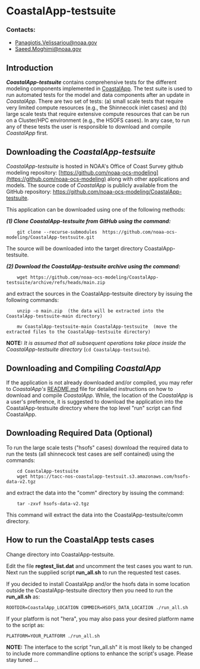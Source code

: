 # CoastalApp-testsuite

### Contacts:

 * [Panagiotis.Velissariou@noaa.gov](mailto:Panagiotis.Velissariou@noaa.gov)
 * [Saeed.Moghimi@noaa.gov](mailto:Saeed.Moghimi@noaa.gov)

## Introduction

***CoastalApp-testsuite*** contains comprehensive tests for the different modeling
components implemented in [CoastalApp](https://github.com/noaa-ocs-modeling/CoastalApp). The test suite is used to run automated tests for the model and data components after an update in *CoastalApp*. There are two set of tests: (a) small scale tests that require very limited compute resources (e.g., the Shinnecock inlet cases) and (b) large scale tests that require extensive compute resources that can be run on a Cluster/HPC environment (e.g., the HSOFS cases). In any case, to run any of these tests the user is responsible to download and compile *CoastalApp* first.


## Downloading the *CoastalApp-testsuite*

*CoastalApp-testsuite* is hosted in NOAA's Office of Coast Survey github modeling repository: [https://github.com/noaa-ocs-modeling](https://github.com/noaa-ocs-modeling) along with other applications and models. The source code of *CoastalApp* is publicly available from the GitHub repository:
  <a href="https://github.com/noaa-ocs-modeling/CoastalApp-testsuite"
     TARGET="_BLANK" REL="NOREFERRER">https://github.com/noaa-ocs-modeling/CoastalApp-testsuite</a>.

This application can be downloaded using one of the following methods:

***(1) Clone CoastalApp-testsuite from GitHub using the command:***

        git clone --recurse-submodules  https://github.com/noaa-ocs-modeling/CoastalApp-testsuite.git

The source will be downloaded into the target directory CoastalApp-testsuite.

***(2) Download the CoastalApp-testsuite archive using the command:***

        wget https://github.com/noaa-ocs-modeling/CoastalApp-testsuite/archive/refs/heads/main.zip

and extract the sources in the CoastalApp-testsuite directory by issuing the following commands:

        unzip -o main.zip  (the data will be extracted into the CoastalApp-testsuite-main directory)

        mv CoastalApp-testsuite-main CoastalApp-testsuite  (move the extracted files to the CoastalApp-testsuite directory)

**NOTE:** *It is assumed that all subsequent operations take place inside the CoastalApp-testsuite directory* (``cd CoastalApp-testsuite``).


## Downloading and Compiling *CoastalApp*

If the application is not already downloaded and/or compiled, you may refer to *CoastalApp's* [README.md](https://github.com/noaa-ocs-modeling/CoastalApp#readme) file for detailed instructions on how to download and compile *CoastalApp*.
While, the location of the *CoastalApp* is a user's preference, it is suggested to
download the application into the CoastalApp-testsuite directory where the top level
"run" script can find CoastalApp.

## Downloading Required Data (Optional)

To run the large scale tests ("hsofs" cases) download the required data to run the tests (all shinnecock test cases are self contained) using the commands:

        cd CoastalApp-testsuite
        wget https://tacc-nos-coastalapp-testsuit.s3.amazonaws.com/hsofs-data-v2.tgz

and extract the data into the "comm" directory by issuing the command: 

        tar -zxvf hsofs-data-v2.tgz
 
 This command will extract the data into the CoastalApp-testsuite/comm directory.

## How to run the CoastalApp tests cases

Change directory into CoastalApp-testsuite.

Edit the file **regtest_list.dat** and uncomment the test cases you want to run. Next run the supplied script **run_all.sh** to run the requested test cases.

If you decided to install CoastalApp and/or the hsofs data in some location outside the CoastalApp-testsuite directory then you need to run the **run_all.sh** as:

``ROOTDIR=CoastalApp_LOCATION COMMDIR=HSOFS_DATA_LOCATION ./run_all.sh``

If your platform is not "hera", you may also pass your desired platform name to the script as:

``PLATFORM=YOUR_PLATFORM ./run_all.sh``

**NOTE:** The interface to the script "run_all.sh" it is most likely to be changed to include more commandline options to enhance the script's usage.
Please stay tuned ...

